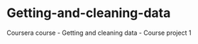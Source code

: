 Getting-and-cleaning-data
=========================

Coursera course - Getting and cleaning data -  Course project 1
